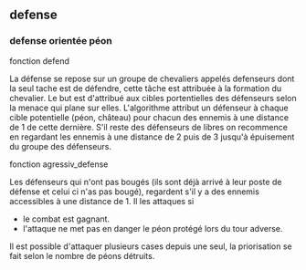 ## defense

### defense orientée péon

fonction defend

La défense se repose sur un groupe de chevaliers appelés defenseurs dont la seul tache est de défendre, cette tâche est attribuée à la formation du chevalier. Le but est d'attribué aux cibles portentielles des défenseurs selon la menace qui plane sur elles. L'algorithme attribut un défenseur à chaque cible potentielle (péon, château) pour chacun des ennemis à une distance de 1 de cette dernière. S'il reste des défenseurs de libres on recommence en regardant les ennemis à une distance de 2 puis de 3 jusqu'à épuisement du groupe des défenseurs.

fonction agressiv_defense

Les défenseurs qui n'ont pas bougés (ils sont déjà arrivé à leur poste de défense et celui ci n'as pas bougé), regardent s'il y a des ennemis accessibles à une distance de 1. Il les attaques si

- le combat est gagnant.
- l'attaque ne met pas en danger le péon protégé lors du tour adverse.

Il est possible d'attaquer plusieurs cases depuis une seul, la priorisation se fait selon le nombre de péons détruits.
